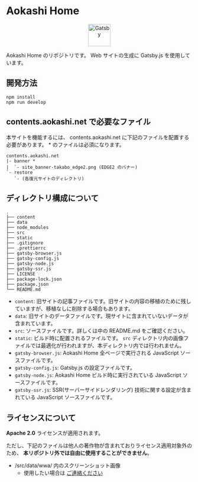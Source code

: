 # Aokashi Home

<p align="center">
  <a href="https://www.gatsbyjs.org">
    <img alt="Gatsby" src="https://www.gatsbyjs.com/Gatsby-Monogram.svg" width="60" />
  </a>
</p>

Aokashi Home のリポジトリです。 Web サイトの生成に Gatsby.js を使用しています。

## 開発方法
```
npm install
npm run develop
```

## contents.aokashi.net で必要なファイル
本サイトを機能するには、 contents.aokashi.net に下記のファイルを配置する必要があります。 * のファイルは必須になります。

```
contents.aokashi.net
|- banner *
|  `- site_banner-takabo_edge2.png (EDGE2 のバナー)
`- restore
   `- (各復元サイトのディレクトリ)
```

## ディレクトリ構成について

    .
    ├── content
    ├── data
    ├── node_modules
    ├── src
    ├── static
    ├── .gitignore
    ├── .prettierrc
    ├── gatsby-browser.js
    ├── gatsby-config.js
    ├── gatsby-node.js
    ├── gatsby-ssr.js
    ├── LICENSE
    ├── package-lock.json
    ├── package.json
    └── README.md

- `content`: 旧サイトの記事ファイルです。旧サイトの内容の移植のために残していますが、移植なしに削除する場合もあります。
- `data`: 旧サイトのデータファイルです。現サイトに含まれていないデータが含まれています。
- `src`: ソースファイルです。詳しくは中の README.md をご確認ください。
- `static`: ビルド時に配置されるファイルです。 `src` ディレクトリ内の画像ファイルでは最適化が行われますが、本ディレクトリ内では行われません。
- `gatsby-browser.js`: Aokashi Home 全ページで実行される JavaScript ソースファイルです。
- `gatsby-config.js`: Gatsby.js の設定ファイルです。
- `gatsby-node.js`: Aokashi Home ビルド時に実行されている JavaScript ソースファイルです。
- `gatsby-ssr.js`: SSR(サーバーサイドレンダリング) 技術に関する設定が含まれている JavaScript ソースファイルです。

## ライセンスについて
**Apache 2.0** ライセンスが適用されます。

ただし、下記のファイルは他人の著作物が含まれておりライセンス適用対象外のため、 **本リポジトリ外では自由に使用することができません**。

- /src/data/wwa/ 内のスクリーンショット画像
    - 使用したい場合は [ご連絡ください](https://www.aokashi.net/about)
